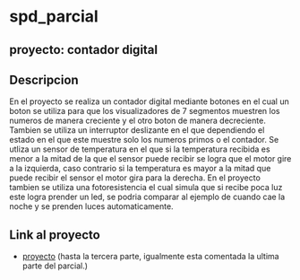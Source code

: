 # spd_parcial

## proyecto: contador digital

## Descripcion
En el proyecto se realiza un contador digital mediante botones en el cual un boton se utiliza para que los visualizadores de 7 segmentos muestren los numeros de manera creciente y el otro boton de manera decreciente.
Tambien se utiliza un interruptor deslizante en el que dependiendo el estado en el que este muestre solo los numeros primos o el contador.
Se utliza un sensor de temperatura en el que si la temperatura recibida es menor a la mitad de la que el sensor puede recibir se logra que el motor gire a la izquierda, caso contrario si la temperatura es mayor a la mitad que puede recibir el sensor el motor gira para la derecha.
En el proyecto tambien se utiliza una fotoresistencia el cual simula que si recibe poca luz este logra prender un led, se podria comparar al ejemplo de cuando cae la noche y se prenden luces automaticamente.

## Link al proyecto
- [proyecto](https://www.tinkercad.com/things/aCmXSNhBZ3V-copy-of-proyecto-parcial-1g/editel?sharecode=QIVoOHP1ZO3WDrAp8G1Jjax5SHX78TpyQ3ICb8WgkGo) (hasta la tercera parte, igualmente esta comentada la ultima parte del parcial.)
